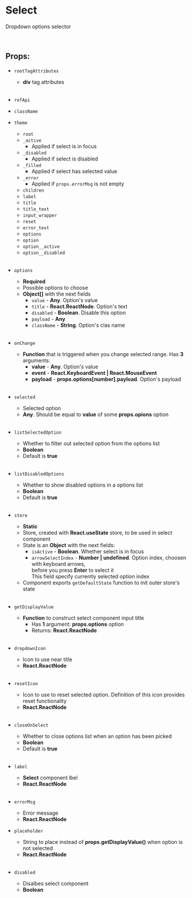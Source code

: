 # Select

Dropdown options selector<br />

<br />

## Props:

- `rootTagAttributes`
    - **div** tag attributes<br /><br />

- `refApi`

- `className`

- `theme`
    - `root`
    - `_active`
        - Applied if select is in focus
    - `_disabled`
        - Applied if select is disabled
    - `_filled`
        - Applied if select has selected value
    - `_error`
        - Applied if `props.errorMsg` is not empty
    - `children`
    - `label`
    - `title`
    - `title_text`
    - `input_wrapper`
    - `reset`
    - `error_text`
    - `options`
    - `option`
    - `option__active`
    - `option__disabled`<br /><br />

- `options`
    - **Required**
    - Possible options to choose
    - **Object[]** with the next fields
        - `value` - **Any**. Option's value
        - `title` - **React.ReactNode**. Option's text
        - `disabled` - **Boolean**. Disable this option
        - `payload` - **Any**
        - `className` - **String**. Option's clas name<br /><br />
    
- `onChange`
    - **Function** that is triggered when you change selected range. Has **3** arguments:
        - **value** - **Any**. Option's value
        - **event** - **React.KeyboardEvent | React.MouseEvent**
        - **payload** - **props.options[number].payload**. Option's payload<br /><br />

- `selected`
    - Selected option
    -  **Any**. Should be equal to **value** of some **props.opions** option<br /><br />

- `listSelectedOption`
    - Whether to filter out selected option from the options list
    - **Boolean**
    - Default is **true**<br /><br />

- `listDisabledOptions`
    - Whether to show disabled options in a options list
    - **Boolean**
    - Default is **true**<br /><br />

- `store`
    - **Static**
    - Store, created with **React.useState** store, to be used in select component
    - State is an **Object** with the next fields:
        - `isActive` - **Boolean**. Whether select is in focus
        - `arrowSelectIndex` - **Number | undefined**. Option index, choosen with keyboard arrows,<br />
        before you press __Enter__ to select it<br />
        This field specify currently selected option index
    - Component exports `getDefaultState` function to init outer store's state<br /><br />

- `getDisplayValue`
    - **Function** to construct select component input title
        - Has **1** argument: **props.options** option
        - Returns: **React.ReactNode**<br /><br />

- `dropdownIcon`
    - Icon to use near title
    - **React.ReactNode**<br /><br />

- `resetIcon`
    - Icon to use to reset selected option. Definition of this icon provides reset functionality
    - **React.ReactNode**<br /><br />

- `closeOnSelect`
    - Whether to close options list when an option has been picked
    - **Boolean**
    - Default is **true**<br /><br />

- `label`
    - **Select** component lbel
    - **React.ReactNode**<br /><br />

- `errorMsg`
    - Error message
    - **React.ReactNode**

- `placeholder`
    - String to place instead of **props.getDisplayValue()** when option is not selected
    - **React.ReactNode**<br /><br />

- `disabled`
    - Disalbes select component
    - **Boolean**